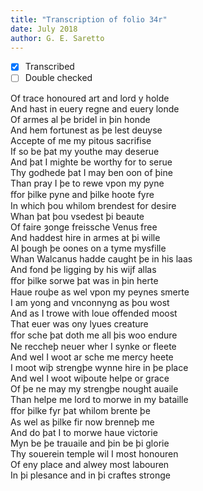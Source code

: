 ```yaml
---
title: "Transcription of folio 34r"
date: July 2018
author: G. E. Saretto
---
```


- [x] Transcribed
- [ ] Double checked

Of trace honoured art and lord y holde  
And hast in euery regne and euery londe  
Of armes al þe bridel in þin honde  
And hem fortunest as þe lest deuyse  
Accepte of me my pitous sacrifise  
If so be þat my youthe may deserue  
And þat I mighte be worthy for to serue  
Thy godhede þat I may ben oon of þine  
Than pray I þe to rewe vpon my pyne  
ﬀor þilke pyne and þilke hoote fyre  
In which þou whilom brendest for desire  
Whan þat þou vsedest þi beaute  
Of faire ȝonge freissche Venus free  
And haddest hire in armes at þi wille  
Al þough þe oones on a tyme mysfille  
Whan Walcanus hadde caught þe in his laas  
And fond þe ligging by his wijf allas  
ﬀor þilke sorwe þat was in þin herte  
Haue rouþe as wel vpon my peynes smerte  
I am yong and vnconnyng as þou wost  
And as I trowe with loue offended moost  
That euer was ony lyues creature  
ﬀor sche þat doth me all þis woo endure  
Ne reccheþ neuer wher I synke or fleete  
And wel I woot ar sche me mercy heete  
I moot wiþ strengþe wynne hire in þe place  
And wel I woot wiþoute helpe or grace  
Of þe ne may my strengþe nought auaile  
Than helpe me lord to morwe in my bataille  
ﬀor þilke fyr þat whilom brente þe  
As wel as þilke fir now brenneþ me  
And do þat I to morwe haue victorie  
Myn be þe trauaile and þin be þi glorie  
Thy souerein temple wil I most honouren  
Of eny place and alwey most labouren  
In þi plesance and in þi craftes stronge  
